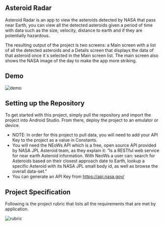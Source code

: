 ## Asteroid Radar

Asteroid Radar is an app to view the asteroids detected by NASA that pass near Earth, you can view all the detected asteroids given a period of time with data such as the size, velocity, distance to earth and if they are potentially hazardous.

The resulting output of the project is two screens: a Main screen with a list of all the detected asteroids and a Details screen that displays the data of that asteroid once it´s selected in the Main screen list. The main screen also shows the NASA image of the day to make the app more striking.

## Demo
![demo](https://user-images.githubusercontent.com/12608658/164564467-9591d549-4a4f-447d-b3a1-5cee4fa7ea57.gif)

## Setting up the Repository

To get started with this project, simply pull the repository and import the project into Android Studio. From there, deploy the project to an emulator or device.
* NOTE: In order for this project to pull data, you will need to add your API Key to the project as a value in Constants.
* You will need the NEoWs API which is a free, open source API provided by NASA JPL Asteroid team, as they explain it: “Is a RESTful web service for near earth Asteroid information. With NeoWs a user can: search for Asteroids based on their closest approach date to Earth, lookup a specific Asteroid with its NASA JPL small body id, as well as browse the overall data-set.”  
* You can generate an API Key from https://api.nasa.gov/

## Project Specification
Following is the project rubric that lists all the requirements that are met by application.

![rubric](https://user-images.githubusercontent.com/12608658/164550387-203ac6f4-cb3a-444f-9b7a-ac882f280f68.jpeg)
